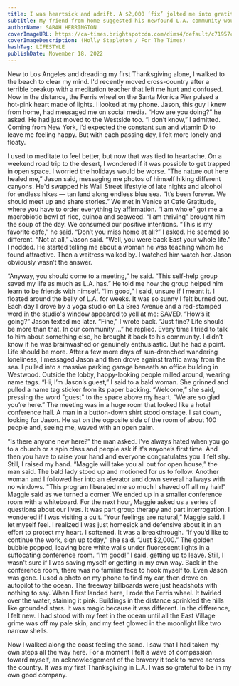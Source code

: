 ```yaml
---
title: I was heartsick and adrift. A $2,000 ‘fix’ jolted me into gratitude
subtitle: My friend from home suggested his newfound L.A. community would be the answer to my feeling lonely in the city post-breakup at Thanksgiving. Was I visiting a cult?
authorName: SARAH HERRINGTON
coverImageURL: https://ca-times.brightspotcdn.com/dims4/default/c71957c/2147483647/strip/true/crop/3200x2240+0+0/resize/1200x840!/format/webp/quality/80/?url=https%3A%2F%2Fcalifornia-times-brightspot.s3.amazonaws.com%2F8a%2Fa4%2Fbad5bd0e4c15bb1ff2014d3e7751%2Fla-affairs-sarah-herrington.jpeg
coverImageDescription: (Holly Stapleton / For The Times)
hashTag: LIFESTYLE
publishDate: November 18, 2022
---
```


New to Los Angeles and dreading my first Thanksgiving alone, I walked to the beach to clear my mind. I'd recently moved cross-country after a terrible breakup with a meditation teacher that left me hurt and confused. Now in the distance, the Ferris wheel on the Santa Monica Pier pulsed a hot-pink heart made of lights. I looked at my phone.
Jason, this guy I knew from home, had messaged me on social media. “How are you doing?” he asked. He had just moved to the Westside too.
“I don’t know,” I admitted. Coming from New York, I’d expected the constant sun and vitamin D to leave me feeling happy. But with each passing day, I felt more lonely and floaty. 

I used to meditate to feel better, but now that was tied to heartache. On a weekend road trip to the desert, I wondered if it was possible to get trapped in open space. I worried the holidays would be worse.
“The nature out here healed me,” Jason said, messaging me photos of himself hiking different canyons. He'd swapped his Wall Street lifestyle of late nights and alcohol for endless hikes — tan land along endless blue sea. “It’s been forever. We should meet up and share stories.”
We met in Venice at Cafe Gratitude, where you have to order everything by affirmation. “I am whole” got me a macrobiotic bowl of rice, quinoa and seaweed. “I am thriving” brought him the soup of the day. We consumed our positive intentions.
“This is my favorite cafe,” he said.
“Don’t you miss home at all?” I asked. He seemed so different.
“Not at all,” Jason said. “Well, you were back East your whole life.”
I nodded. He started telling me about a woman he was teaching whom he found attractive. Then a waitress walked by. I watched him watch her. Jason obviously wasn’t the answer.

“Anyway, you should come to a meeting,” he said. “This self-help group saved my life as much as L.A. has.”
He told me how the group helped him learn to be friends with himself.
“I’m good,” I said, unsure if I meant it.
I floated around the belly of L.A. for weeks. It was so sunny I felt burned out. Each day I drove by a yoga studio on La Brea Avenue and a red-stamped word in the studio's window appeared to yell at me: SAVED.
“How’s it going?” Jason texted me later.
“Fine,” I wrote back.
“Just fine? Life should be more than that. In our community ...” he replied.
Every time I tried to talk to him about something else, he brought it back to his community. I didn’t know if he was brainwashed or genuinely enthusiastic. But he had a point. Life should be more.
After a few more days of sun-drenched wandering loneliness, I messaged Jason and then drove against traffic away from the sea. I pulled into a massive parking garage beneath an office building in Westwood.
Outside the lobby, happy-looking people milled around, wearing name tags.
“Hi, I’m Jason’s guest,” I said to a bald woman. She grinned and pulled a name tag sticker from its paper backing. “Welcome,” she said, pressing the word "guest" to the space above my heart. “We are so glad you’re here.”
The meeting was in a huge room that looked like a hotel conference hall. A man in a button-down shirt stood onstage. I sat down, looking for Jason. He sat on the opposite side of the room of about 100 people and, seeing me, waved with an open palm.

“Is there anyone new here?” the man asked. I've always hated when you go to a church or a spin class and people ask if it's anyone’s first time. And then you have to raise your hand and everyone congratulates you. I felt shy. Still, I raised my hand.
“Maggie will take you all out for open house,” the man said. The bald lady stood up and motioned for us to follow. Another woman and I followed her into an elevator and down several hallways with no windows. "This program liberated me so much I shaved off all my hair!" Maggie said as we turned a corner. We ended up in a smaller conference room with a whiteboard.
For the next hour, Maggie asked us a series of questions about our lives. It was part group therapy and part interrogation. I wondered if I was visiting a cult.
“Your feelings are natural,” Maggie said. I let myself feel. I realized I was just homesick and defensive about it in an effort to protect my heart. I softened. It was a breakthrough.
“If you’d like to continue the work, sign up today,” she said. “Just $2,000.”
The golden bubble popped, leaving bare white walls under fluorescent lights in a suffocating conference room.
“I’m good!” I said, getting up to leave. Still, I wasn't sure if I was saving myself or getting in my own way.
Back in the conference room, there was no familiar face to hook myself to. Even Jason was gone.
I used a photo on my phone to find my car, then drove on autopilot to the ocean. The freeway billboards were just headshots with nothing to say.
When I first landed here, I rode the Ferris wheel. It twirled over the water, staining it pink. Buildings in the distance sprinkled the hills like grounded stars. It was magic because it was different. In the difference, I felt new. I had stood with my feet in the ocean until all the East Village grime was off my pale skin, and my feet glowed in the moonlight like two narrow shells.

Now I walked along the coast feeling the sand.
I saw that I had taken my own steps all the way here.
For a moment I felt a wave of compassion toward myself, an acknowledgement of the bravery it took to move across the country.
It was my first Thanksgiving in L.A. I was so grateful to be in my own good company.